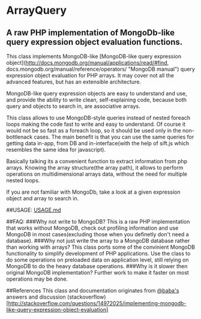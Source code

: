 ArrayQuery
==========
A raw PHP implementation of MongoDb-like  query expression object evaluation functions.
---------------------------------------------------------------------------------------
This class implements MongoDB-like [MongoDB-like query expression object](http://docs.mongodb.org/manual/applications/read/#find, docs.mongodb.org/manual/reference/operators/ "MongoDB manual") query expression object evaluation for PHP arrays. It may cover not all the advanced features, but has an extensible architecture.

MongoDB-like query expression objects are easy to understand and use, and provide the ability to write clean, self-explaining code, because both query and objects to search in, are associative arrays.

This class allows to use MongoDB-style queries instead of nested foreach loops making the code fast to write and easy to understand. Of course it would not be so fast as a foreach loop, so it should be used only in the non-bottlenack cases. The main benefit is that you can use the same queries for getting data in-app, from DB and in-interface(with the help of sift.js which resembles the same idea for javascript).

Basically talking its a convenient function to extract information from php arrays. Knowing the array structure(the array path), it allows to perform operations on multidimensional arrays data, without the need for multiple nested loops.

If you are not familiar with MongoDb, take a look at a given expression object and array to search in.

##USAGE:
[USAGE.md](USAGE.md)

##FAQ:
###Why not write to MongoDB? 
This is a raw PHP implementation that works without MongoDB, check out profiling information and use MongoDB in most cases(excluding those when you definetly don't need a database). 
###Why not just write the array to a MongoDB database rather than working with arrays?
This class ports some of the convinient MongoDB functionality to simplify development of PHP applications. Use the class to do some operations on preloaded data on application level, still relying on MongoDB to do the heavy database operations.
###Why is it slower then original MongoDB implementation?
Further work to make it faster on most operations may be done.

##References
This class and documentation originates from [@baba's](http://stackoverflow.com/users/1226894/baba) answers and discussion (stackoverflow)[http://stackoverflow.com/questions/14972025/implementing-mongodb-like-query-expression-object-evaluation]

